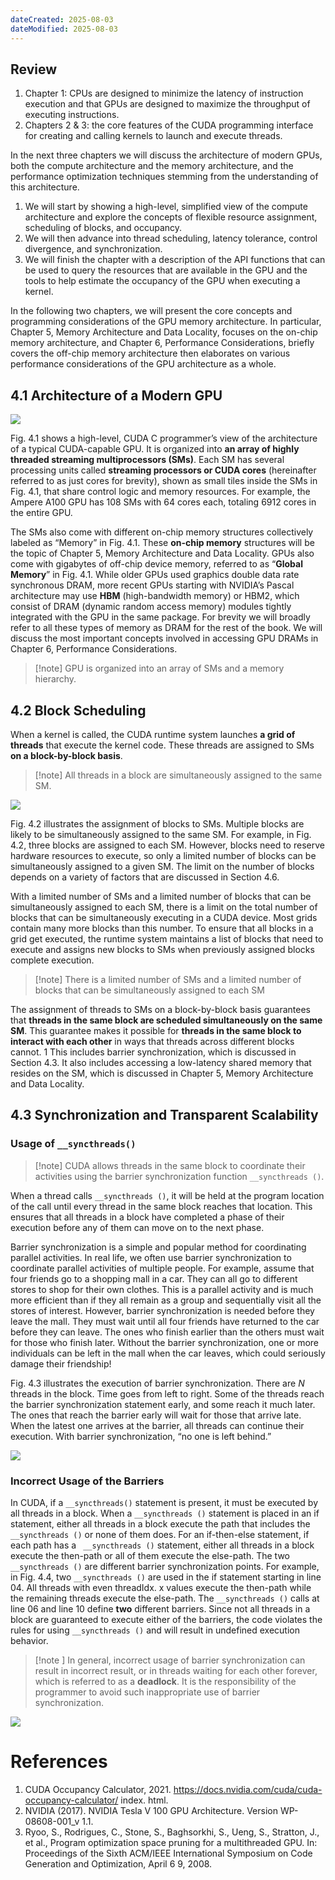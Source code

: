 ```yaml
---
dateCreated: 2025-08-03
dateModified: 2025-08-03
---
```

## Review

1. Chapter 1: CPUs are designed to minimize the latency of instruction execution and that GPUs are designed to maximize the throughput of executing instructions.
2. Chapters 2 & 3: the core features of the CUDA programming interface for creating and calling kernels to launch and execute threads.

In the next three chapters we will discuss the architecture of modern GPUs, both the compute architecture and the memory architecture, and the performance optimization techniques stemming from the understanding of this architecture.

1. We will start by showing a high-level, simplified view of the compute architecture and explore the concepts of flexible resource assignment, scheduling of blocks, and occupancy.
2. We will then advance into thread scheduling, latency tolerance, control divergence, and synchronization.
3. We will finish the chapter with a description of the API functions that can be used to query the resources that are available in the GPU and the tools to help estimate the occupancy of the GPU when executing a kernel.

In the following two chapters, we will present the core concepts and programming considerations of the GPU memory architecture. In particular, Chapter 5, Memory Architecture and Data Locality, focuses on the on-chip memory architecture, and Chapter 6, Performance Considerations, briefly covers the off-chip memory architecture then elaborates on various performance considerations of the GPU architecture as a whole.

## 4.1 Architecture of a Modern GPU

![](assets/4%20Compute%20architecture%20and%20scheduling.assets/Fig4.1.png)

Fig. 4.1 shows a high-level, CUDA C programmer’s view of the architecture of a typical CUDA-capable GPU. It is organized into **an array of highly threaded streaming multiprocessors (SMs)**. Each SM has several processing units called **streaming processors or CUDA cores** (hereinafter referred to as just cores for brevity), shown as small tiles inside the SMs in Fig. 4.1, that share control logic and memory resources. For example, the Ampere A100 GPU has 108 SMs with 64 cores each, totaling 6912 cores in the entire GPU.

The SMs also come with different on-chip memory structures collectively labeled as “Memory” in Fig. 4.1. These **on-chip memory** structures will be the topic of Chapter 5, Memory Architecture and Data Locality. GPUs also come with gigabytes of off-chip device memory, referred to as “**Global Memory**” in Fig. 4.1. While older GPUs used graphics double data rate synchronous DRAM, more recent GPUs starting with NVIDIA’s Pascal architecture may use **HBM** (high-bandwidth memory) or HBM2, which consist of DRAM (dynamic random access memory) modules tightly integrated with the GPU in the same package. For brevity we will broadly refer to all these types of memory as DRAM for the rest of the book. We will discuss the most important concepts involved in accessing GPU DRAMs in Chapter 6, Performance Considerations.

> [!note] GPU is organized into an array of SMs and a memory hierarchy.

## 4.2 Block Scheduling

When a kernel is called, the CUDA runtime system launches **a grid of threads** that execute the kernel code. These threads are assigned to SMs **on a block-by-block basis**.

> [!note] All threads in a block are simultaneously assigned to the same SM.

![](assets/4%20Compute%20architecture%20and%20scheduling.assets/Fig4.2.png)

Fig. 4.2 illustrates the assignment of blocks to SMs. Multiple blocks are likely to be simultaneously assigned to the same SM. For example, in Fig. 4.2, three blocks are assigned to each SM. However, blocks need to reserve hardware resources to execute, so only a limited number of blocks can be simultaneously assigned to a given SM. The limit on the number of blocks depends on a variety of factors that are discussed in Section 4.6.

With a limited number of SMs and a limited number of blocks that can be simultaneously assigned to each SM, there is a limit on the total number of blocks that can be simultaneously executing in a CUDA device. Most grids contain many more blocks than this number. To ensure that all blocks in a grid get executed, the runtime system maintains a list of blocks that need to execute and assigns new blocks to SMs when previously assigned blocks complete execution.

> [!note] There is a limited number of SMs and a limited number of blocks that can be simultaneously assigned to each SM

The assignment of threads to SMs on a block-by-block basis guarantees that **threads in the same block are scheduled simultaneously on the same SM**. This guarantee makes it possible for **threads in the same block to interact with each other** in ways that threads across different blocks cannot. 1 This includes barrier synchronization, which is discussed in Section 4.3. It also includes accessing a low-latency shared memory that resides on the SM, which is discussed in Chapter 5, Memory Architecture and Data Locality.

## 4.3 Synchronization and Transparent Scalability

### Usage of `__syncthreads()`

> [!note] CUDA allows threads in the same block to coordinate their activities using the barrier synchronization function `__syncthreads ()`.

When a thread calls `__syncthreads ()`, it will be held at the program location of the call until every thread in the same block reaches that location. This ensures that all threads in a block have completed a phase of their execution before any of them can move on to the next phase.

Barrier synchronization is a simple and popular method for coordinating parallel activities. In real life, we often use barrier synchronization to coordinate parallel activities of multiple people. For example, assume that four friends go to a shopping mall in a car. They can all go to different stores to shop for their own clothes. This is a parallel activity and is much more efficient than if they all remain as a group and sequentially visit all the stores of interest. However, barrier synchronization is needed before they leave the mall. They must wait until all four friends have returned to the car before they can leave. The ones who finish earlier than the others must wait for those who finish later. Without the barrier synchronization, one or more individuals can be left in the mall when the car leaves, which could seriously damage their friendship!

Fig. 4.3 illustrates the execution of barrier synchronization. There are $N$ threads in the block. Time goes from left to right. Some of the threads reach the barrier synchronization statement early, and some reach it much later. The ones that reach the barrier early will wait for those that arrive late. When the latest one arrives at the barrier, all threads can continue their execution. With barrier synchronization, “no one is left behind.”

![](assets/4%20Compute%20architecture%20and%20scheduling.assets/Fig4.3.png)

### Incorrect Usage of the Barriers

In CUDA, if a `__syncthreads()` statement is present, it must be executed by all threads in a block. When a `__syncthreads ()` statement is placed in an if statement, either all threads in a block execute the path that includes the `__syncthreads ()` or none of them does. For an if-then-else statement, if each path has a ` __syncthreads ()` statement, either all threads in a block execute the then-path or all of them execute the else-path. The two `__syncthreads ()` are different barrier synchronization points. For example, in Fig. 4.4, two `__syncthreads ()` are used in the if statement starting in line 04. All threads with even threadIdx. x values execute the then-path while the remaining threads execute the else-path. The `__syncthreads ()` calls at line 06 and line 10 define **two** different barriers. Since not all threads in a block are guaranteed to execute either of the barriers, the code violates the rules for using `__syncthreads ()` and will result in undefined execution behavior.

> [!note ]
> In general, incorrect usage of barrier synchronization can result in incorrect result, or in threads waiting for each other forever, which is referred to as a **deadlock**. It is the responsibility of the programmer to avoid such inappropriate use of barrier synchronization.

![](assets/4%20Compute%20architecture%20and%20scheduling.assets/Fig4.4.png)

# References

1. CUDA Occupancy Calculator, 2021. https://docs.nvidia.com/cuda/cuda-occupancy-calculator/ index. html.
2. NVIDIA (2017). NVIDIA Tesla V 100 GPU Architecture. Version WP-08608-001_v 1.1.
3. Ryoo, S., Rodrigues, C., Stone, S., Baghsorkhi, S., Ueng, S., Stratton, J., et al., Program optimization space pruning for a multithreaded GPU. In: Proceedings of the Sixth ACM/IEEE International Symposium on Code Generation and Optimization, April 6 9, 2008.
